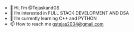 - 👋 Hi, I’m @TejaskandGS
- 👀 I’m interested in FULL STACK DEVELOPMENT AND DSA 
- 🌱 I’m currently learning C++ and PYTHON
- 📫 How to reach me gstejas2004@gmail.com

<!---
TejaskandGS/TejaskandGS is a ✨ special ✨ repository because its `README.md` (this file) appears on your GitHub profile.
You can click the Preview link to take a look at your changes.
--->
